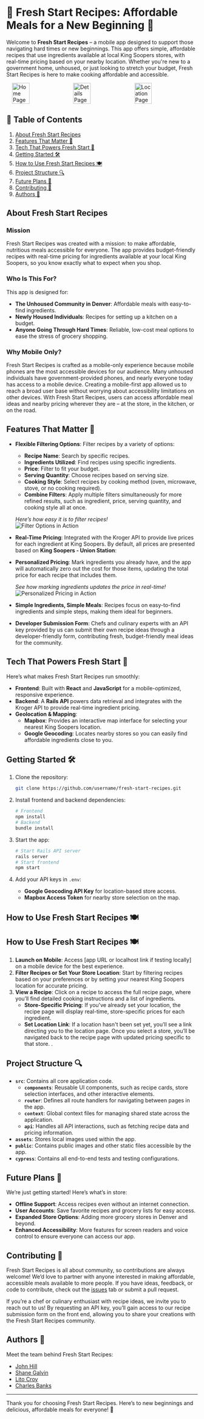 # 🍲 Fresh Start Recipes: Affordable Meals for a New Beginning 🍲

Welcome to **Fresh Start Recipes** – a mobile app designed to support those navigating hard times or new beginnings. This app offers simple, affordable recipes that use ingredients available at local King Soopers stores, with real-time pricing based on your nearby location. Whether you're new to a government home, unhoused, or just looking to stretch your budget, Fresh Start Recipes is here to make cooking affordable and accessible. 

<div style="display: flex; justify-content: center; align-items: center; gap: 10px;">
  <img src="home.png" alt="Home Page" width="30%" />
  <img src="details.png" alt="Details Page" width="30%" />
  <img src="location.png" alt="Location Page" width="30%" />
</div>

## 📑 Table of Contents
1. [About Fresh Start Recipes](#about-fresh-start-recipes)
2. [Features That Matter 💛](#features-that-matter)
3. [Tech That Powers Fresh Start 🔌](#tech-that-powers-fresh-start)
4. [Getting Started 🛠](#getting-started)
5. [How to Use Fresh Start Recipes 🍽](#how-to-use-fresh-start-recipes)
6. [Project Structure 🔍](#project-structure)
7. [Future Plans 🚀](#future-plans)
8. [Contributing 🤝](#contributing)
9. [Authors 👥](#contributors)


## About Fresh Start Recipes

### Mission

Fresh Start Recipes was created with a mission: to make affordable, nutritious meals accessible for everyone. The app provides budget-friendly recipes with real-time pricing for ingredients available at your local King Soopers, so you know exactly what to expect when you shop.

### Who Is This For?

This app is designed for:
- **The Unhoused Community in Denver**: Affordable meals with easy-to-find ingredients.
- **Newly Housed Individuals**: Recipes for setting up a kitchen on a budget.
- **Anyone Going Through Hard Times**: Reliable, low-cost meal options to ease the stress of grocery shopping.

### Why Mobile Only?

Fresh Start Recipes is crafted as a mobile-only experience because mobile phones are the most accessible devices for our audience. Many unhoused individuals have government-provided phones, and nearly everyone today has access to a mobile device. Creating a mobile-first app allowed us to reach a broad user base without worrying about accessibility limitations on other devices. With Fresh Start Recipes, users can access affordable meal ideas and nearby pricing wherever they are – at the store, in the kitchen, or on the road.


## Features That Matter 💛

- **Flexible Filtering Options**: Filter recipes by a variety of options:
  - **Recipe Name**: Search by specific recipes.
  - **Ingredients Utilized**: Find recipes using specific ingredients.
  - **Price**: Filter to fit your budget.
  - **Serving Quantity**: Choose recipes based on serving size.
  - **Cooking Style**: Select recipes by cooking method (oven, microwave, stove, or no cooking required).
  - **Combine Filters**: Apply multiple filters simultaneously for more refined results, such as ingredient, price, serving quantity, and cooking style all at once.
  
  *Here’s how easy it is to filter recipes!*  
  ![Filter Options in Action](https://media.giphy.com/media/J7NwUFwmwAWwfGwwLn/giphy.gif)

- **Real-Time Pricing**: Integrated with the Kroger API to provide live prices for each ingredient at King Soopers. By default, all prices are presented based on **King Soopers - Union Station**:

- **Personalized Pricing**: Mark ingredients you already have, and the app will automatically zero out the cost for those items, updating the total price for each recipe that includes them.

  *See how marking ingredients updates the price in real-time!*  
  ![Personalized Pricing in Action](https://media.giphy.com/media/ZdUK1i2FYnDqNSEPlx/giphy.gif)

- **Simple Ingredients, Simple Meals**: Recipes focus on easy-to-find ingredients and simple steps, making them ideal for beginners.

- **Developer Submission Form**: Chefs and culinary experts with an API key provided by us can submit their own recipe ideas through a developer-friendly form, contributing fresh, budget-friendly meal ideas for the community.





## Tech That Powers Fresh Start 🔌

Here’s what makes Fresh Start Recipes run smoothly:

- **Frontend**: Built with **React** and **JavaScript** for a mobile-optimized, responsive experience.
- **Backend**: A **Rails API** powers data retrieval and integrates with the Kroger API to provide real-time ingredient pricing.
- **Geolocation & Mapping**:
  - **Mapbox**: Provides an interactive map interface for selecting your nearest King Soopers location.
  - **Google Geocoding**: Locates nearby stores so you can easily find affordable ingredients close to you.


## Getting Started 🛠

1. Clone the repository:
    ```bash
    git clone https://github.com/username/fresh-start-recipes.git
    ```
2. Install frontend and backend dependencies:
    ```bash
    # Frontend
    npm install
    # Backend
    bundle install
    ```
3. Start the app:
    ```bash
    # Start Rails API server
    rails server
    # Start frontend
    npm start
    ```

4. Add your API keys in `.env`:
    - **Google Geocoding API Key** for location-based store access.
    - **Mapbox Access Token** for nearby store selection on the map.

## How to Use Fresh Start Recipes 🍽

## How to Use Fresh Start Recipes 🍽

1. **Launch on Mobile**: Access [app URL or localhost link if testing locally] on a mobile device for the best experience.
2. **Filter Recipes or Set Your Store Location**: Start by filtering recipes based on your preferences or by setting your nearest King Soopers location for accurate pricing.
3. **View a Recipe**: Click on a recipe to access the full recipe page, where you’ll find detailed cooking instructions and a list of ingredients.
   - **Store-Specific Pricing**: If you've already set your location, the recipe page will display real-time, store-specific prices for each ingredient.
   - **Set Location Link**: If a location hasn't been set yet, you’ll see a link directing you to the location page. Once you select a store, you’ll be navigated back to the recipe page with updated pricing specific to that store.
.


## Project Structure 🔍

- **`src`**: Contains all core application code.
  - **`components`**: Reusable UI components, such as recipe cards, store selection interfaces, and other interactive elements.
  - **`router`**: Defines all route handlers for navigating between pages in the app.
  - **`context`**: Global context files for managing shared state across the application.
  - **`api`**: Handles all API interactions, such as fetching recipe data and pricing information.
- **`assets`**: Stores local images used within the app.
- **`public`**: Contains public images and other static files accessible by the app.
- **`cypress`**: Contains all end-to-end tests and testing configurations.




## Future Plans 🚀

We’re just getting started! Here’s what’s in store:

- **Offline Support**: Access recipes even without an internet connection.
- **User Accounts**: Save favorite recipes and grocery lists for easy access.
- **Expanded Store Options**: Adding more grocery stores in Denver and beyond.
- **Enhanced Accessibility**: More features for screen readers and voice control to ensure everyone can access our app.

## Contributing 🤝

Fresh Start Recipes is all about community, so contributions are always welcome! We’d love to partner with anyone interested in making affordable, accessible meals available to more people. If you have ideas, feedback, or code to contribute, check out the [issues](#) tab or submit a pull request.

If you’re a chef or culinary enthusiast with recipe ideas, we invite you to reach out to us! By requesting an API key, you’ll gain access to our recipe submission form on the front end, allowing you to share your creations with the Fresh Start Recipes community.


## Authors 👥

Meet the team behind Fresh Start Recipes:

- [John Hill](https://github.com/jphill19)  
- [Shane Galvin](https://github.com/Sgalvin36)  
- [Lito Croy](https://github.com/litobot)  
- [Charles Banks](https://github.com/DRIF7ER)  


---

Thank you for choosing Fresh Start Recipes. Here’s to new beginnings and delicious, affordable meals for everyone! 🍲

